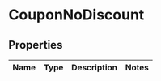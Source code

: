 
# CouponNoDiscount

## Properties
Name | Type | Description | Notes
------------ | ------------- | ------------- | -------------




